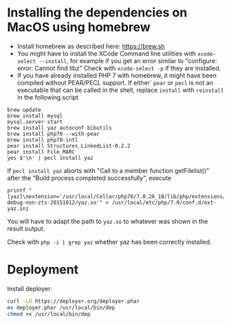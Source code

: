 # Installing the dependencies on MacOS using homebrew

- Install homebrew as described here: https://brew.sh
- You might have to install the XCode Command line utilities with `xcode-select --install`, 
  for example if you get an error similar to "configure: error: Cannot find libz"
  Check with `xcode-select -p` if they are installed. 
- If you have already installed PHP 7 with homebrew, it might have been compiled without 
  PEAR/PECL support. If either´ `pear` or `pecl` is not an executable that can be called in 
  the shell, replace `install` with `reinstall` in the following script

```
brew update
brew install mysql
mysql.server start
brew install yaz autoconf bibutils
brew install php70 --with-pear
brew install php70-intl
pear install Structures_LinkedList-0.2.2
pear install File_MARC
yes $'\n' | pecl install yaz
```
If `pecl install yaz` aborts with "Call to a member function getFilelist()" after the
"Build process completed successfully", execute
```
printf "[yaz]\nextension='/usr/local/Cellar/php70/7.0.26_18/lib/php/extensions/no-debug-non-zts-20151012/yaz.so'" > /usr/local/etc/php/7.0/conf.d/ext-yaz.ini
```
You will have to adapt the path to `yaz.so` to whatever was shown in the result output. 

Check with `php -i | grep yaz` whether yaz has been correctly installed.

# Deployment

Install deployer:
```bash
curl -LO https://deployer.org/deployer.phar
mv deployer.phar /usr/local/bin/dep
chmod +x /usr/local/bin/dep
```


